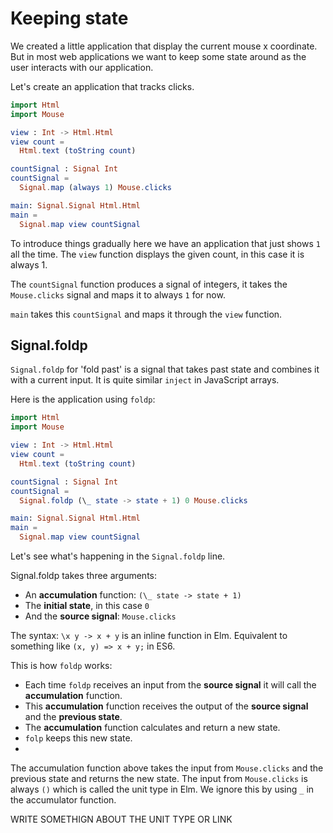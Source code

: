 # Keeping state

We created a little application that display the current mouse x coordinate. But in most web applications we want to keep some state around as the user interacts with our application. 

Let's create an application that tracks clicks.

```elm
import Html
import Mouse

view : Int -> Html.Html
view count =
  Html.text (toString count)

countSignal : Signal Int
countSignal =
  Signal.map (always 1) Mouse.clicks

main: Signal.Signal Html.Html
main =
  Signal.map view countSignal
```

To introduce things gradually here we have an application that just shows `1` all the time. The `view` function displays the given count, in this case it is always 1.

The `countSignal` function produces a signal of integers, it takes the `Mouse.clicks` signal and maps it to always `1` for now.

`main` takes this `countSignal` and maps it through the `view` function.

## Signal.foldp

`Signal.foldp` for 'fold past' is a signal that takes past state and combines it with a current input. It is quite similar `inject` in JavaScript arrays.

Here is the application using `foldp`:

```elm
import Html
import Mouse

view : Int -> Html.Html
view count =
  Html.text (toString count)

countSignal : Signal Int
countSignal =
  Signal.foldp (\_ state -> state + 1) 0 Mouse.clicks

main: Signal.Signal Html.Html
main =
  Signal.map view countSignal
```

Let's see what's happening in the `Signal.foldp` line.

Signal.foldp takes three arguments:

- An __accumulation__ function: `(\_ state -> state + 1)`
- The __initial state__, in this case `0`
- And the __source signal__: `Mouse.clicks`

The syntax: `\x y -> x + y` is an inline function in Elm. Equivalent to something like `(x, y) => x + y;` in ES6.

This is how `foldp` works:

- Each time `foldp` receives an input from the __source signal__ it will call the __accumulation__ function. 
- This __accumulation__ function receives the output of the __source signal__ and the __previous state__. 
- The __accumulation__ function calculates and return a new state.
- `folp` keeps this new state.
- 

The accumulation function above takes the input from `Mouse.clicks` and the previous state and returns the new state. The input from `Mouse.clicks` is always `()` which is called the unit type in Elm. We ignore this by using `_` in the accumulator function.

WRITE SOMETHIGN ABOUT THE UNIT TYPE OR LINK
